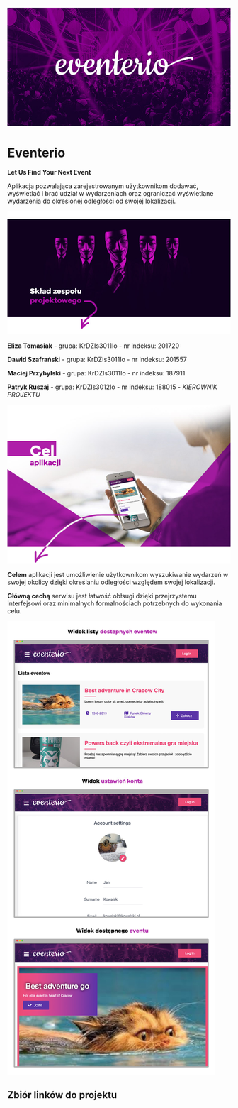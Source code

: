 ![Show Up 1](showup/1_eventerio.jpg)

# Eventerio
**Let Us Find Your Next Event**

Aplikacja pozwalająca zarejestrowanym użytkownikom dodawać, wyświetlać i brać udział w wydarzeniach oraz ograniczać wyświetlane wydarzenia do określonej odległości od swojej lokalizacji.

![Show Up 2](showup/2_eventerio.jpg)

**Eliza Tomasiak** - grupa: KrDZIs3011Io - nr indeksu: 201720

**Dawid Szafrański**  - grupa: KrDZIs3011Io - nr indeksu: 201557

**Maciej Przybylski** - grupa: KrDZIs3011Io - nr indeksu: 187911

**Patryk Ruszaj** - grupa: KrDZIs3012Io - nr indeksu: 188015 - *KIEROWNIK PROJEKTU*

![Show Up 3](showup/3_eventerio.jpg)

**Celem** aplikacji jest umożliwienie użytkownikom wyszukiwanie wydarzeń w swojej okolicy dzięki określaniu odległości względem swojej lokalizacji. 

**Główną cechą** serwisu jest łatwość obłsugi dzięki przejrzystemu interfejsowi oraz minimalnych formalnościach potrzebnych do wykonania celu.

![Show Up 4](showup/4_eventerio.jpg)

## Zbiór linków do projektu

